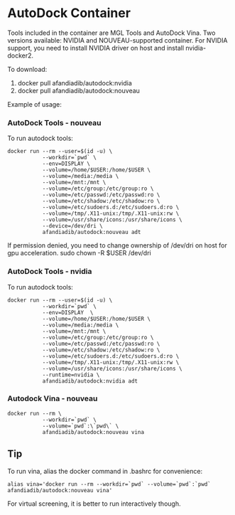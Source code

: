 # AutoDock Container

Tools included in the container are MGL Tools and AutoDock Vina. Two versions available: NVIDIA and NOUVEAU-supported container. For NVIDIA support, you need to install NVIDIA driver on host and install nvidia-docker2.

To download:
  1. docker pull afandiadib/autodock:nvidia
  2. docker pull afandiadib/autodock:nouveau

Example of usage:

### AutoDock Tools - nouveau

To run autodock tools:
```
docker run --rm --user=$(id -u) \
           --workdir=`pwd` \
           --env=DISPLAY \                    
           --volume=/home/$USER:/home/$USER \
           --volume=/media:/media \
           --volume=/mnt:/mnt \
           --volume=/etc/group:/etc/group:ro \
           --volume=/etc/passwd:/etc/passwd:ro \
           --volume=/etc/shadow:/etc/shadow:ro \
           --volume=/etc/sudoers.d:/etc/sudoers.d:ro \
           --volume=/tmp/.X11-unix:/tmp/.X11-unix:rw \
           --volume=/usr/share/icons:/usr/share/icons \
           --device=/dev/dri \
           afandiadib/autodock:nouveau adt
```
If permission denied, you need to change ownership of /dev/dri on host for gpu acceleration.
sudo chown -R $USER /dev/dri

### AutoDock Tools - nvidia

To run autodock tools:
```
docker run --rm --user=$(id -u) \
           --workdir=`pwd` \
           --env=DISPLAY  \
           --volume=/home/$USER:/home/$USER \
           --volume=/media:/media \
           --volume=/mnt:/mnt \
           --volume=/etc/group:/etc/group:ro \
           --volume=/etc/passwd:/etc/passwd:ro \
           --volume=/etc/shadow:/etc/shadow:ro \
           --volume=/etc/sudoers.d:/etc/sudoers.d:ro \
           --volume=/tmp/.X11-unix:/tmp/.X11-unix:rw \
           --volume=/usr/share/icons:/usr/share/icons \
           --runtime=nvidia \
           afandiadib/autodock:nvidia adt
```

### Autodock Vina - nouveau
```
docker run --rm \
           --workdir=`pwd` \
           --volume=`pwd`:\`pwd\` \
           afandiadib/autodock:nouveau vina
```
## Tip

To run vina, alias the docker command in .bashrc for convenience:
```
alias vina='docker run --rm --workdir=`pwd` --volume=`pwd`:`pwd` afandiadib/autodock:nouveau vina'
```
For virtual screening, it is better to run interactively though.
